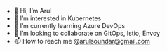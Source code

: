 - 👋 Hi, I’m Arul
- 👀 I’m interested in Kubernetes
- 🌱 I’m currently learning Azure DevOps 
- 💞️ I’m looking to collaborate on GitOps, Istio, Envoy
- 📫 How to reach me @arulsoundar@gmail.com

<!---
arul2arul/arul2arul is a ✨ special ✨ repository because its `README.md` (this file) appears on your GitHub profile.
You can click the Preview link to take a look at your changes.
--->
